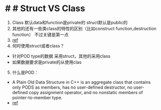 <!-- TITLE: Cplusplus -->
<!-- SUBTITLE:杂七杂八 学过丢掉 用过忘记 突然记起来的点 -->

# # # Struct VS Class

1. 	Class 默认data和function是private的 struct默认是public的
2.  其他的还有一些类class的特性的区别（比如construct function,destruction function） 不过关键是第一点
3.  [ref](https://stackoverflow.com/questions/54585/when-should-you-use-a-class-vs-a-struct-in-c)
4.  何时使用struct或者class？
 *  针对POD type的数据 采用struct，其他的采用class 
 *  如果数据要求是private的从使用clas
5. 什么是POD：
 * A Plain Old Data Structure in C++ is an aggregate class that contains only PODS as members, has no user-defined destructor, no user-defined copy assignment operator, and no nonstatic members of pointer-to-member type.
 *  [ref]( <https://stackoverflow.com/questions/146452/what-are-pod-types-in-c> )